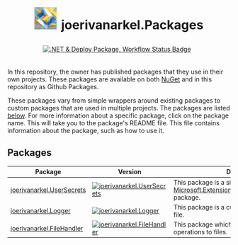 <div class="container">
  <div class="row">
    <img src="icon.png" alt="Image Description" width="50" height="50" alt="joerivanarkelPackages Icon">
    <h1>joerivanarkel.Packages</h1>
  </div>

  <div class="row">
    <a href="https://github.com/joerivanarkel/joerivanarkel.Packages/actions/workflows/dotnet.yml">
      <img src="https://github.com/joerivanarkel/joerivanarkel.Packages/actions/workflows/dotnet.yml/badge.svg" alt=".NET & Deploy Package, Workflow Status Badge">
    </a>
  </div>
</div>

<style>
  .container {
    display: flex;
    flex-direction: column;
    align-items: center;
    justify-content: center;
  }

  .row {
    display: flex;
    align-items: center;
    justify-content: center;
    margin-bottom: 10px;
  }

  .row img {
    margin-bottom: 10px;
    margin-right: 10px;
  }
</style>

In this repository, the owner has published packages that they use in their own projects. These packages are available on both [NuGet](https://www.nuget.org/profiles/joerivanarkel) and in this repository as Github Packages.

These packages vary from simple wrappers around existing packages to custom packages that are used in multiple projects. The packages are listed [below](#packages). For more information about a specific package, click on the package name. This will take you to the package's README file. This file contains information about the package, such as how to use it.

## Packages
| Package | Version | Description |
| --- | --- | --- |
| [joerivanarkel.UserSecrets](./joerivanarkel.UserSecrets/README.md) | [![joerivanarkel.UserSecrets](https://img.shields.io/nuget/v/joerivanarkel.UserSecrets.svg)](https://www.nuget.org/packages/joerivanarkel.UserSecrets/) | This package is a simple wrapper around the [Microsoft.Extensions.Configuration.UserSecrets](https://www.nuget.org/packages/Microsoft.Extensions.Configuration.UserSecrets/) package. |
| [joerivanarkel.Logger](./joerivanarkel.Logger/README.md) | [![joerivanarkel.Logger](https://img.shields.io/nuget/v/joerivanarkel.Logger.svg)](https://www.nuget.org/packages/joerivanarkel.Logger/) | This package is a custom logger that logs to a file. |
| [joerivanarkel.FileHandler](./joerivanarkel.FileHandler/README.md) | [![joerivanarkel.FileHandler](https://img.shields.io/nuget/v/joerivanarkel.FileHandler.svg)](https://www.nuget.org/packages/joerivanarkel.FileHandler/) | This package which handles read and write operations to files. |

